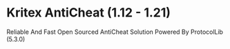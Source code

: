 # Kritex AntiCheat (1.12 - 1.21)
Reliable And Fast Open Sourced AntiCheat Solution
Powered By ProtocolLib (5.3.0)
